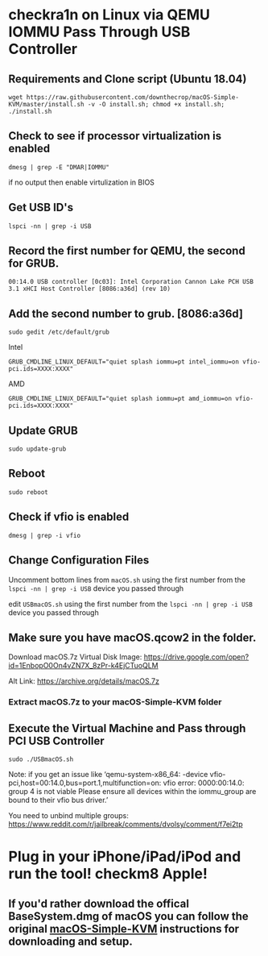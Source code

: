 # checkra1n on Linux via QEMU IOMMU Pass Through USB Controller

## Requirements and Clone script (Ubuntu 18.04)

`wget https://raw.githubusercontent.com/downthecrop/macOS-Simple-KVM/master/install.sh -v -O install.sh; chmod +x install.sh; ./install.sh`

## Check to see if processor virtualization is enabled

`dmesg | grep -E "DMAR|IOMMU"`

if no output then enable virtulization in BIOS

## Get USB ID's

`lspci -nn | grep -i USB`

## Record the first number for QEMU, the second for GRUB.

`00:14.0 USB controller [0c03]: Intel Corporation Cannon Lake PCH USB 3.1 xHCI Host Controller [8086:a36d] (rev 10)`

## Add the second number to grub. [8086:a36d]

`sudo gedit /etc/default/grub`

Intel

`GRUB_CMDLINE_LINUX_DEFAULT="quiet splash iommu=pt intel_iommu=on vfio-pci.ids=XXXX:XXXX"`

AMD

`GRUB_CMDLINE_LINUX_DEFAULT="quiet splash iommu=pt amd_iommu=on vfio-pci.ids=XXXX:XXXX"`

## Update GRUB

`sudo update-grub`

## Reboot

`sudo reboot`

## Check if vfio is enabled

`dmesg | grep -i vfio`

## Change Configuration Files

Uncomment bottom lines from `macOS.sh` using the first number from the `lspci -nn | grep -i USB` device you passed through

edit `USBmacOS.sh` using the first number from the `lspci -nn | grep -i USB` device you passed through

## Make sure you have macOS.qcow2 in the folder.

Download macOS.7z Virtual Disk Image: https://drive.google.com/open?id=1EnbopO0On4vZN7X_8zPr-k4EjCTuoQLM

Alt Link: https://archive.org/details/macOS.7z

### Extract macOS.7z to your macOS-Simple-KVM folder

## Execute the Virtual Machine and Pass through PCI USB Controller

`sudo ./USBmacOS.sh`

Note: if you get an issue like ‘qemu-system-x86_64: -device vfio-pci,host=00:14.0,bus=port.1,multifunction=on: vfio error: 0000:00:14.0: group 4 is not viable
Please ensure all devices within the iommu_group are bound to their vfio bus driver.’ 

You need to unbind multiple groups: https://www.reddit.com/r/jailbreak/comments/dvolsy/comment/f7ei2tp

# Plug in your iPhone/iPad/iPod and run the tool! checkm8 Apple!

## If you'd rather download the offical BaseSystem.dmg of macOS you can follow the original [macOS-Simple-KVM](https://github.com/foxlet/macOS-Simple-KVM/blob/master/README.md) instructions for downloading and setup.

